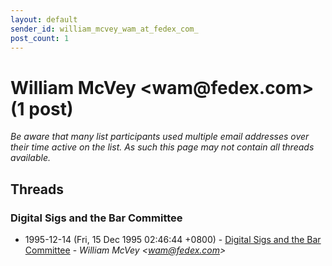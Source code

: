 ```yaml
---
layout: default
sender_id: william_mcvey_wam_at_fedex_com_
post_count: 1
---
```


# William McVey <wam<span>@</span>fedex.com> (1 post)

_Be aware that many list participants used multiple email addresses over their time active on the list. As such this page may not contain all threads available._

## Threads

### Digital Sigs and the Bar Committee
+ 1995-12-14 (Fri, 15 Dec 1995 02:46:44 +0800) - [Digital Sigs and the Bar Committee](/archive/1995/12/b792b1f9dd2f139c484fc3fe3e0a58c4bd2c976910cc1ca63c54abb807dcbf2a) - _William McVey \<wam@fedex.com\>_


